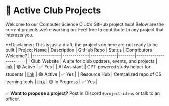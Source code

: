 # 🧩 Active Club Projects

Welcome to our Computer Science Club’s GitHub project hub! Below are the current projects we're working on. Feel free to contribute to any project that interests you.

**Disclaimer: This is just a draft, the projects on here are not ready to be built
| Project Name | Description | GitHub Repo | Status | Contributors Welcome? |
|--------------|-------------|-------------|--------|------------------------|
| Club Website | A site for club updates, events, and projects | [link](https://github.com/csclub-dev/club-website) | 🟢 Active | ✅ Yes |
| AI Assistant | GPT-powered study helper for students | [link](https://github.com/csclub-dev/ai-assistant) | 🟢 Active | ✅ Yes |
| Resource Hub | Centralized repo of CS learning tools | [link](https://github.com/csclub-dev/cs-resource-hub) | 🟡 In Progress | ✅ Yes |

✅ **Want to propose a project?** Post in Discord `#project-ideas` or talk to an officer.

